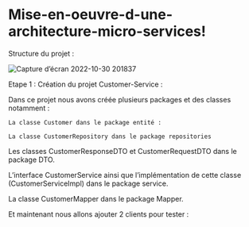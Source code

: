 # Mise-en-oeuvre-d-une-architecture-micro-services!

Structure du projet :

![Capture d’écran 2022-10-30 201837](https://user-images.githubusercontent.com/85801662/198897415-2405e7fa-93d2-40d8-94b3-9101d12b55e4.jpg)


Etape 1 : Création du projet Customer-Service :

Dans ce projet nous avons créée plusieurs packages et des classes notamment :
  	
    La classe Customer dans le package entité :
    
    La classe CustomerRepository dans le package repositories 
   
   Les classes CustomerResponseDTO et CustomerRequestDTO dans le package DTO.
	
   L’interface CustomerService ainsi que l’implémentation de cette classe (CustomerServiceImpl) dans le package service.

   La classe CustomerMapper dans le package Mapper.

Et maintenant nous allons ajouter 2 clients pour tester :


